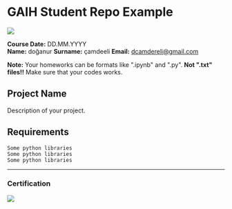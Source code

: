 # GAIH Student Repo Example
![](img/logo.png)

**Course Date:** DD.MM.YYYY  
**Name:** doğanur 
**Surname:** çamdeeli
**Email:** dcamdereli@gmail.com  

**Note:** Your homeworks can be formats like ".ipynb" and ".py". **Not ".txt" files!!** Make sure that your codes works.  

## Project Name
Description of your project.

## Requirements
```
Some python libraries
Some python libraries
Some python libraries
```
---

### Certification
![](img/certificate_ex.png)

